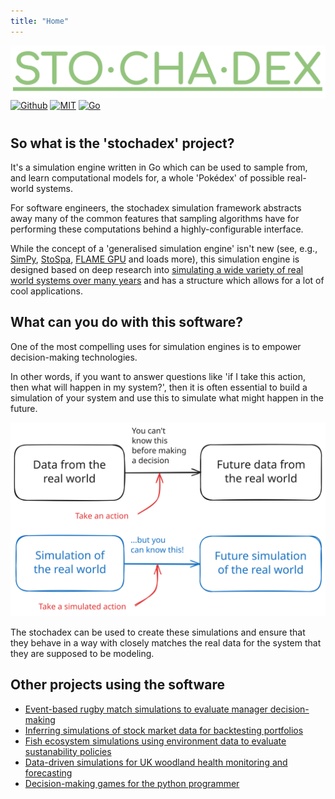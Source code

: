 ```yaml
---
title: "Home"
---
```


<img src="./assets/logo.svg" width=600/>

<div class="badges"><a href="https://github.com/umbralcalc/stochadex"><img src="https://img.shields.io/badge/github-%23121011.svg?style=for-the-badge&amp;logo=github&amp;logoColor=white" alt="Github" /></a> <a href="https://github.com/umbralcalc/stochadex/blob/main/LICENSE"><img src="https://img.shields.io/badge/License-MIT-yellow.svg" alt="MIT" /></a> <a href="https://go.dev/"><img src="https://img.shields.io/badge/go-%2300ADD8.svg?style=for-the-badge&logo=go&logoColor=white" alt="Go" /></a></div>
<div style="height:0.75em;"></div>

## So what is the 'stochadex' project?

It's a simulation engine written in Go which can be used to sample from, and learn computational models for, a whole 'Pokédex' of possible real-world systems.

For software engineers, the stochadex simulation framework abstracts away many of the common features that sampling algorithms have for performing these computations behind a highly-configurable interface.

While the concept of a 'generalised simulation engine' isn't new (see, e.g., [SimPy](https://gitlab.com/team-simpy/simpy/), [StoSpa](https://github.com/BartoszBartmanski/StoSpa), [FLAME GPU](https://github.com/FLAMEGPU/FLAMEGPU2/) and loads more), this simulation engine is designed based on deep research into [simulating a wide variety of real world systems over many years](https://github.com/umbralcalc) and has a structure which allows for a lot of cool applications.

## What can you do with this software?

One of the most compelling uses for simulation engines is to empower decision-making technologies.

In other words, if you want to answer questions like 'if I take this action, then what will happen in my system?', then it is often essential to build a simulation of your system and use this to simulate what might happen in the future.

<img src="./assets/simulations-for-decisions.svg" />

The stochadex can be used to create these simulations and ensure that they behave in a way with closely matches the real data for the system that they are supposed to be modeling.

## Other projects using the software

- [Event-based rugby match simulations to evaluate manager decision-making](https://github.com/umbralcalc/trywizard)
- [Inferring simulations of stock market data for backtesting portfolios](https://github.com/umbralcalc/qwakes)
- [Fish ecosystem simulations using environment data to evaluate sustanability policies](https://github.com/umbralcalc/anglersim)
- [Data-driven simulations for UK woodland health monitoring and forecasting](https://github.com/umbralcalc/forecastree)
- [Decision-making games for the python programmer](https://github.com/umbralcalc/dexetera)
